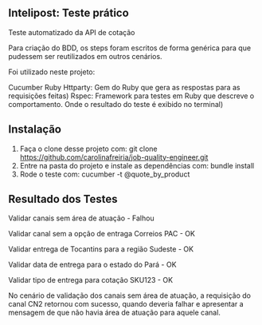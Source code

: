 ## Intelipost: Teste prático
 

Teste automatizado da API de cotação

Para criação do BDD, os steps foram escritos de forma genérica para que pudessem ser reutilizados em outros cenários. 

Foi utilizado neste projeto: 

  Cucumber 
  Ruby
  Httparty: Gem do Ruby que gera as respostas para as requisições feitas)
  Rspec: Framework para testes em Ruby que descreve o comportamento. Onde o resultado do teste é exibido no terminal)


## Instalação 

1.  Faça o clone desse projeto com: git clone https://github.com/carolinafreiria/job-quality-engineer.git
2.  Entre na pasta do projeto e instale as dependências com: bundle install
3.  Rode o teste com: cucumber -t @quote_by_product

## Resultado dos Testes

Validar canais sem área de atuação - Falhou 

Validar canal sem a opção de entraga Correios PAC - OK  

Validar entrega de Tocantins para a região Sudeste  - OK

Validar data de entrega para o estado do Pará - OK 

Validar tipo de entrega para cotação SKU123 - OK 

No cenário de validação dos canais sem área de atuação, a requisição do canal CN2 retornou com sucesso, quando deveria falhar e apresentar a mensagem de que não havia área de atuação para aquele canal.
